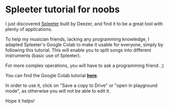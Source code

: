 # Spleeter tutorial for noobs

I just discovered [Spleeter](https://github.com/deezer/spleeter) built by Deezer, and find it to be a great tool with plenty of applications.

To help my musician friends, lacking any programming knowledge, I adapted Spleeter's Google Colab to make it usable for everyone, simply by following this tutorial. This will enable you to split songs into different instruments (basic use of Spleeter).

For more complex operations, you will have to ask a programming friend. ;)

You can find the Google Colab tutorial [**here**](https://colab.research.google.com/drive/1l13q7ZO3NXesQzM58baDYRT7tOxwxPVv). 

In order to use it, click on "Save a copy to Drive" or "open in playground mode", as otherwise you will not be able to edit it.

Hope it helps!
